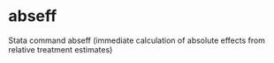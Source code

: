 # abseff
Stata command abseff (immediate calculation of absolute effects from relative treatment estimates)
